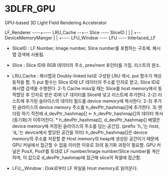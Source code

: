 # 3DLFR_GPU
GPU-based 3D Light Field Rendering Accelerator

LF_Renderer ----+---- LRU_Cache --+-- Slice ---- SliceID
                |                 |
                |                 +-- DeviceMemoryManger
                |
                |
                +---- LFU_Window ---- LFU ---- Interlaced_LF
                
                

* SliceID     : LF Number, Image number, Slice number를 포함하는 구조체. 해시맵 검색에 사용됨.
* Slice       : Slice ID와 RGB 데이터의 주소, prev/next 포인터를 가짐. 리스트의 원소.
* LRU_Cache   : 해시맵과 Doubly-linked list<Slice>로 구성된 LRU 캐시. put 함수가 캐싱 동작을 함.
                  1) put 함수는 Slice ID와 LF 데이터의 주소를 인자로 받고, Slice ID로 해시맵 검색을 수행한다.
                  2-1) Cache miss일 때는 Slice를 host memory에서 동적할당 후 인자로 받은 ID와 LF 데이터를 Slice에 넣고 리스트에 추가한다.
                  2-2) 리스트에 추가된 슬라이스의 데이터 필드를 device memory에 복사한다.
                  2-3) 추가된 슬라이스의 device memory 주소를 h_devPtr_hashmap[]에 추가한다. 
                  3) 렌더링 하기 직전에 d_devPtr_hashmap[] <- h_devPtr_hashmap[]의 데이터 복사 (동기화)가 이루어진다.
                  * h_devPtr_hashmap[], d_devPtr_hashmap[] 배열은 device memory에 저장된 슬라이스의 주소를 담는 공간임.
                    (prefix 'h_'는 host, 'd_'는 device에서 할당된 공간을 의미)
                    h_devPtr_hashmap[]은 device memory의 주소를 저장할 뿐 Host memory의 heap에 생성된 공간이기 때문에 GPU 커널에서 접근할 수 없음
                    이러한 이유로 3)의 동기화 과정이 필요함.
                    GPU 커널은 PosX, PosY를 토대로 LF number/Image number/Slice number를 계산하며, 이 값으로 d_devPtr_hashmap에 접근해 slice의 픽셀에 접근함.

* LFU__Window : Disk로부터 LF 파일을 Host memory로 읽어온다.
